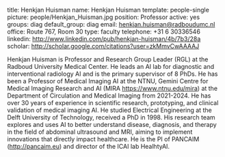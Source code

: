 title: Henkjan Huisman
name: Henkjan Huisman
template: people-single
picture: people/Henkjan_Huisman.jpg
position: Professor
active: yes
groups: diag
default_group: diag
email: henkjan.huisman@radboudumc.nl
office: Route 767, Room 30
type: faculty
telephone: +31 6 30336546
linkedin: http://www.linkedin.com/pub/henkjan-huisman/4b/7b3/28a
scholar: http://scholar.google.com/citations?user=zkMmvCwAAAAJ

Henkjan Huisman is Professor and Research Group Leader (RGL) at the Radboud University Medical Center. He leads an AI lab for diagnostic and interventional radiology AI and is the primary supervisor of 8 PhDs. He has been a Professor of Medical Imaging AI at the NTNU, Gemini Centre for Medical Imaging Research and AI (MIRA https://www.ntnu.edu/mira) at the Department of Circulation and Medical Imaging from 2021-2024. He has over 30 years of experience in scientific research, prototyping, and clinical validation of medical imaging AI. He studied Electrical Engineering at the Delft University of Technology, received a PhD in 1998. His research team explores and uses AI to better understand disease, diagnosis, and therapy in the field of abdominal ultrasound and MRI, aiming to implement innovations that directly impact healthcare. He is the PI of PANCAIM (http://pancaim.eu) and director of the ICAI lab HealhtyAI.
